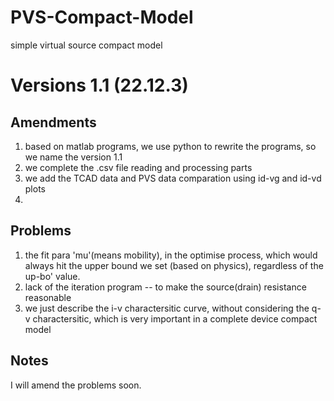 # PVS-Compact-Model
simple virtual source compact model
# Versions 1.1 (22.12.3)
## Amendments
1. based on matlab programs, we use python to rewrite the programs, so we name the version 1.1
2. we complete the .csv file reading and processing parts
3. we add the TCAD data and PVS data comparation using id-vg and id-vd plots
4. 
## Problems
1. the fit para 'mu'(means mobility), in the optimise process, which would always hit the upper bound we set (based on physics), regardless of the up-bo' value.
2. lack of the iteration program -- to make the source(drain) resistance reasonable
3. we just describe the i-v charactersitic curve, without considering the q-v charactersitic, which is very important in a complete device compact model

## Notes
I will amend the problems soon.